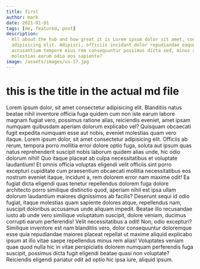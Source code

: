```yaml
---
title: first
author: mark
date: 2021-01-01
tags: [me, featured, post]
description:
  All about the hub and how great it is Lorem ipsum dolor sit amet, consectetur
  adipisicing elit. Adipisci, officiis incidunt dolor repudiandae eaque, fugiat
  accusantium tempore eius rem consequuntur possimus dicta sed, minus aspernatur
  molestias earum odio eos sapiente?
image: /assets/images/us-17.jpg
---
```


# this is the title in the actual md file

Lorem ipsum dolor, sit amet consectetur adipisicing elit. Blanditiis natus
beatae nihil inventore officia fuga quidem cum non iste earum labore magnam
fugiat vero, possimus ratione alias, reiciendis eveniet, amet ipsam numquam
quibusdam aperiam dolorum explicabo vel? Quisquam obcaecati fugit expedita
numquam esse aut nobis, eveniet molestias quam vero itaque. Lorem ipsum dolor,
sit amet consectetur adipisicing elit. Officiis ab rerum, tempora porro mollitia
error dolore optio fuga, soluta aut ipsum quas natus reprehenderit suscipit
nobis laborum quidem alias unde, hic odio dolorum nihil! Quo itaque placeat ab
culpa necessitatibus et voluptate laudantium! Et omnis officia voluptas eligendi
velit officiis sint porro excepturi cupiditate cum praesentium obcaecati
mollitia necessitatibus eos nostrum eveniet itaque, incidunt a, rem dolorem
error nam maxime odit! Ea fugiat dicta eligendi quas tenetur repellendus dolorem
fuga dolore architecto porro similique distinctio quod, aperiam nihil est ipsa
ullam dolorum laudantium maiores dignissimos ab facilis? Deserunt sequi id odio
fugiat, itaque molestias quam sapiente dolores atque, repellendus nam, suscipit
doloribus accusamus unde aliquam impedit. Beatae illo recusandae iusto ab unde
vero similique voluptatum suscipit, dolore veniam, ducimus corrupti earum
perferendis! Velit necessitatibus a odit! Non, odio excepturi? Similique
inventore est nam blanditiis vero, dolor consequuntur doloremque esse quia
repudiandae maiores placeat repellat ut maxime aliquid explicabo ipsum at illo
vitae saepe repellendus minus rem alias! Voluptates veniam quae quod nulla hic
in vitae perspiciatis dolorem numquam perferendis fuga suscipit, possimus dicta
fugit eligendi beatae quasi non voluptate? Reiciendis eligendi pariatur odit ad
optio hic ipsa iure, aliquid ipsum.
